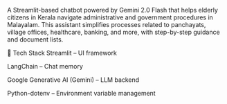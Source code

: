 A Streamlit-based chatbot powered by Gemini 2.0 Flash that helps elderly citizens in Kerala navigate administrative and government procedures in Malayalam. This assistant simplifies processes related to panchayats, village offices, healthcare, banking, and more, with step-by-step guidance and document lists.

🔐 Tech Stack
Streamlit – UI framework

LangChain – Chat memory

Google Generative AI (Gemini) – LLM backend

Python-dotenv – Environment variable management
